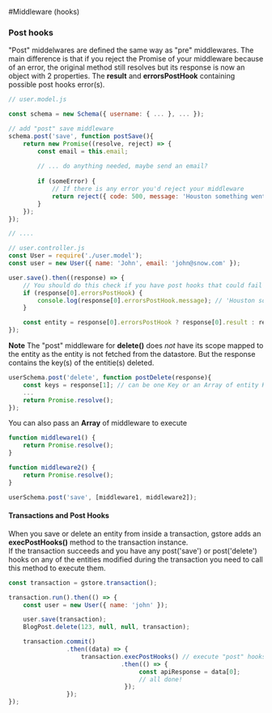 #Middleware (hooks)

### Post hooks

"Post" middelwares are defined the same way as "pre" middlewares. The main difference is that if you reject the Promise of your middleware because of an error, the original method still resolves but its response is now an object with 2 properties. The **result** and **errorsPostHook** containing possible post hooks error(s).

```js
// user.model.js

const schema = new Schema({ username: { ... }, ... });

// add "post" save middleware
schema.post('save', function postSave(){
    return new Promise((resolve, reject) => {
        const email = this.email;
        
        // ... do anything needed, maybe send an email?
        
        if (someError) {
            // If there is any error you'd reject your middleware
            return reject({ code: 500, message: 'Houston something went wrong.' });
        }
    });
});

// ....

// user.controller.js
const User = require('./user.model');
const user = new User({ name: 'John', email: 'john@snow.com' });

user.save().then((response) => {
	// You should do this check if you have post hooks that could fail
	if (response[0].errorsPostHook) {
	    console.log(response[0].errorsPostHook.message); // 'Houston something went wrong.'
	}

	const entity = response[0].errorsPostHook ? response[0].result : response[0];	
});

```

**Note**
The "post" middleware for **delete()** does _not_ have its scope mapped to the entity as the entity is not fetched from the datastore. But the response contains the key(s) of the entitie(s) deleted.

```js
userSchema.post('delete', function postDelete(response){
    const keys = response[1]; // can be one Key or an Array of entity Keys that have been deleted.
    ...
    return Promise.resolve();
});
```

You can also pass an **Array** of middleware to execute

```js
function middleware1() {
	return Promise.resolve();
}

function middleware2() {
	return Promise.resolve();
}

userSchema.post('save', [middleware1, middleware2]);
```

#### Transactions and Post Hooks

When you save or delete an entity from inside a transaction, gstore adds an **execPostHooks()** method to the transaction instance.  
If the transaction succeeds and you have any post('save') or post('delete') hooks on any of the entities modified during the transaction you need to call this method to execute them.

```js
const transaction = gstore.transaction();

transaction.run().then(() => {
    const user = new User({ name: 'john' });

    user.save(transaction);
    BlogPost.delete(123, null, null, transaction);

    transaction.commit()
                .then((data) => {
                    transaction.execPostHooks() // execute "post" hooks
                               .then(() => {
                                    const apiResponse = data[0];
                                    // all done!
                                });
                });
});

```